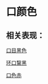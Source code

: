# 口颜色## 相关表现：[口目黑色](https://www.gmzyjc.com/search/result?wd=口目黑色)[环口黧黑](https://www.gmzyjc.com/search/result?wd=环口黧黑)[口色赤	](https://www.gmzyjc.com/search/result?wd=口色赤	)